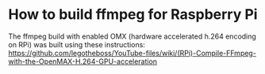 # How to build ffmpeg for Raspberry Pi
The ffmpeg build with enabled OMX (hardware accelerated h.264 encoding on RPi) was built using these instructions:
https://github.com/legotheboss/YouTube-files/wiki/(RPi)-Compile-FFmpeg-with-the-OpenMAX-H.264-GPU-acceleration
